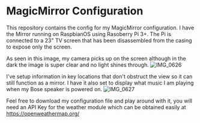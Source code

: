# MagicMirror Configuration

This repository contains the config for my MagicMirror configuration. I have the Mirror running on RaspbianOS using Rasoberry Pi 3+. The Pi is connected to a 23" TV screen that has been disassembled from the casing to expose only the screen. 

As seen in this image, my camera picks up on the screen although in the dark the image is super clear and no light shines through.
![IMG_0626](https://user-images.githubusercontent.com/65473702/140577402-0ccb4bb0-5d9f-42ed-a13b-554b56640166.jpg)

I've setup information in key locations that don't obstruct the view so it can still function as a mirror. I have it also set to display what music I am playing when my Bose speaker is powered on.
![IMG_0627](https://user-images.githubusercontent.com/65473702/140577540-ba36b3a2-d0cf-4498-af41-822cb3999c09.jpg)

Feel free to download my configuration file and play around with it, you will need an API Key for the weather module which can be obtained easily at https://openweathermap.org/
